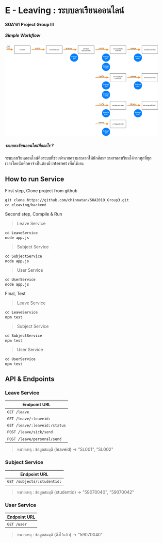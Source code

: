 # E - Leaving : ระบบลาเรียนออนไลน์
#### SOA'61 Project Group III
##### Simple Workflow
![alt img](https://github.com/chinnatan/SOA2019_Group3/blob/master/markdown-here/workflow/Flow%20-%20%E0%B8%81%E0%B8%A3%E0%B8%B0%E0%B8%9A%E0%B8%A7%E0%B8%99%E0%B8%81%E0%B8%B2%E0%B8%A3%E0%B8%97%E0%B8%B3%E0%B8%87%E0%B8%B2%E0%B8%99%E0%B8%97%E0%B8%B1%E0%B9%89%E0%B8%87%E0%B8%AB%E0%B8%A1%E0%B8%94.png)
##### ระบบลาเรียนออนไลน์คืออะไร ?
ระบบลาเรียนออนไลน์คือระบบที่ช่วยอำนวยความสะดวกให้นักศึกษาสามารถลาเรียนได้จากทุกที่ทุกเวลาโดยนักศึกษาจำเป็นต้องมี internet เพื่อใช้งาน
## How to run Service
First step, Clone project from github
```
git clone https://github.com/chinnatan/SOA2019_Group3.git
cd eleaving/backend
```

Second step, Compile & Run
> Leave Service
```
cd LeaveService
node app.js
```
> Subject Service
```
cd SubjectService
node app.js
```
> User Service
```
cd UserService
node app.js
```

Final, Test
> Leave Service
```
cd LeaveService
npm test
```
> Subject Service
```
cd SubjectService
npm test
```
> User Service
```
cd UserService
npm test
```

## API & Endpoints
### Leave Service
| Endpoint URL |
|---|
|`GET /leave`|
|`GET /leave/:leaveid:`|
|`GET /leave/:leaveid:/status`|
|`POST /leave/sick/send`|
|`POST /leave/personal/send`|
> หมายเหตุ : ข้อมูลสมมุติ (leaveid) -> "SL001", "SL002"
### Subject Service
| Endpoint URL |
|---|
|`GET /subjects/:studentid:`|
> หมายเหตุ : ข้อมูลสมมุติ (studentid) -> "59070040", "59070042"
### User Service
| Endpoint URL |
|---|
|`GET /user`|
> หมายเหตุ : ข้อมูลสมมุติ (ดึงไว้แล้ว) -> "59070040"
